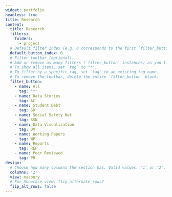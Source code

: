 ```yaml
---
widget: portfolio
headless: true
title: Research
content:
  title: Research
  filters:
    folders:
      - project
  # Default filter index (e.g. 0 corresponds to the first `filter_button` instance below).
  default_button_index: 0
  # Filter toolbar (optional).
  # Add or remove as many filters (`filter_button` instances) as you like.
  # To show all items, set `tag` to "*".
  # To filter by a specific tag, set `tag` to an existing tag name.
  # To remove the toolbar, delete the entire `filter_button` block.
  filter_button:
    - name: All
      tag: '*'
    - name: Data Stories
      tag: AC
    - name: Student Debt
      tag: SD
    - name: Social Safety Net
      tag: SSN
    - name: Data Visualization
      tag: DV
    - name: Working Papers
      tag: WP
    - name: Reports
      tag: REP
    - name: Peer Reviewed
      tag: PR
design:
  # Choose how many columns the section has. Valid values: '1' or '2'.
  columns: '2'
  view: masonry
  # For Showcase view, flip alternate rows?
  flip_alt_rows: false
---
```

